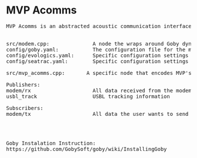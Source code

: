 # MVP Acomms

<pre>
MVP Acomms is an abstracted acoustic communication interface that can be configured to output messages to different devices/modems.


src/modem.cpp:              A node the wraps around Goby dynamic buffer for queuing messages and MAC manager for Time Division Multiple Access (TDMA).
config/goby.yaml:           The configuration file for the modem node. The user should select the device driver (evologics/seatrac) they would like to use and define their dynamic buffer.
config/evologics.yaml:      Specific configuration settings for the evologics modem/usbl.
config/seatrac.yaml:        Specific configuration settings for the seatrac modem/usbl.

src/mvp_acomms.cpp:       A specific node that encodes MVP's messages for acomms status, state, command and control.

Publishers:
modem/rx                    All data received from the modem driver
usbl_track                  USBL tracking information

Subscribers:
modem/tx                    All data the user wants to send




Goby Instalation Instruction: 
https://github.com/GobySoft/goby/wiki/InstallingGoby
</pre>